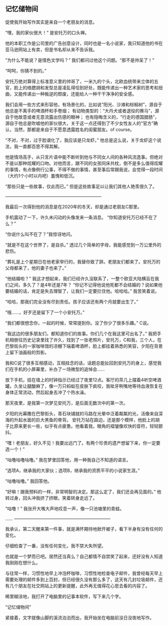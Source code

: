 ## 记忆储物间

促使我开始写作其实是来自一个老朋友的消息。

“嘿，我的家伙很大！” 是安托万的口头禅。

他的本职工作是公司里的广告创意设计，同时也是一名小说家，我只知道他的书在亚马逊网站上有卖，但是书名却从来不告诉我。 

“为什么不能说？是情色文学吗？” 我们都问过他这个问题。“那不是帅呆了！”

“呵呵，你猜不到的。”

安托万绝对算得上标准意义里的帅哥了，一米九的个头，北欧血统带来立体的五官，脸上的络腮胡和发型总是凌乱得恰到好处，既能传递出一种艺术家的思考和扭曲，又能传递出一种叛逆的颓废，还能给人一种干干净净的安全感。

我们会用一些方式来形容他，有场景化的，比如说“阳光、沙滩和棕榈树”，源自于他总是不离手的啤酒杯和手卷烟；
有动物类型的：“大丹犬或者退役的赛马”，源自于他故意或者无意流露出伤感的眼神；
也有隐晦含义的，“行走的德国腊肠”，源自于他总是吹嘘他的家伙很大，关于这一点还得到了不少女性友人的“官方”确认，当然，那都是来自于不愿意透露姓名的闺蜜朋友。of course。

“不对，不对，过于脸谱化了，我应该是只龙虾。” 他总是这么说，关于龙虾这个说法，我一直都百思不得其解。

他是情场高手，从只言片语中能不断听到他与不同女人间的各种风流逸事。但绝对不是以那种炫耀的口吻。对他而言，跟不同的女孩同床共枕，倒不是多么值得炫耀的事情，有点像例行公事，不得不做的事情，甚至事后常跟我说，会觉得一段时间（大约1个小时以内吧）羞愧和低沉。

“那些只是一些故事，仅此而已。” 但是这些故事足以让我们其他人艳羡很久了。

——————————————————————

我最后一次得到他的消息是在2020年的冬天，却是通过老朋友C那里。

手机震动了一下，许久未闪动的头像发来一条消息。
“你知道安托万已经不在了么？” 

“你说什么叫不在了？”我惊讶地问。

“就是不在这个世界了，是自杀。” 透过几个简单的字母，我能感觉到一万公里外的悲伤。

“葬礼是上个星期日在他老家举行的，我替你致了辞。老朋友们都来了。安托万的父母都来了，他的妻子也来了。” 

“他结婚啦？” 我这才想起来，我们已经许久没联系了，一整个欧亚大陆横亘在我们之间，多久了？是4年还是7年？ 
“你记不记得他说他死都不会结婚的？说如果他要结婚的话，肯定是失去理智了，让我们一定要拦住他。哈哈哈。” 我苦笑着说。

“哈哈，那我们完全没有尽到责任。孩子应该还有两个月就要出生了。”

“哦……，好歹还是留下了一个小安托万。”

“我们都很想念你，一起的时候，常常提到你。没了你少了很多乐趣。” C说。

“我这边的很多朋友们，都知道你们的故事。你们几个在我这里可出名了。” 我把手机相册往历史记录里找了许久，找到了一张老照片，安托万，C和我，三个人，在巴黎街头的一家咖啡馆的凉棚下端着啤酒杯，脸上都挂着熟悉的笑容，夕阳在背景上留下油画般的剪影。

我和C说了很多互相感动，互相挂念的话，话题总能扯回到安托万的身上，感觉我们在手机的小屏幕里，补办了一场微型的追悼会……

放下手机，挂在墙上的时钟指示已经过了夜里12点。客厅的茶几上摆着4听空啤酒罐。久坐让腿酸麻了，像一万只蚂蚁在皮肤下疯咬，我呲牙咧嘴地等待血液恢复在身体正常流动，然后起身去冲了个热水澡。

那天夜里，是我第一次梦见安托万，是后面无数次中的第一次。

夕阳的光幕撒在巴黎街头，青石块铺就的马路在光晕中泛着粼粼的光，活像来自深海的升起水面的巨大黑鱼的脊背。
安托万站在路边，还是那个模样，他脸上的胡子比原来更长一些，似乎有点疲惫。他看着我，眼角的褶皱像欢快的音符，轻轻颤抖。

“嘿！老朋友，好久不见！我要出远门了。有两个珍贵的遗产想留下来，你一定要选一个！”

“咕噜咕噜咕噜。” 我在梦里回答他，用一种我自己不知道的语言。

“选项A，继承我的大家伙；选项B，继承我的资质平平的小说家生涯。” 

“咕噜咕噜。” 我回答他。

“好嘛！跟我预料的一样，非常明智的决定。那这么定了，我们还会再见面的。” 他转过身，回头冲我挤了挤眼，笑着转身走远了。

“咕噜！” 我张开大嘴大声地叹息一声，像一只池塘里的青蛙。

……
——————————————————————

我承认，第二天醒来第一件事，就是满怀期待地掀开被子，看下半身有没有任何的变化。

仔细检查了一番，没有任何变化，我不禁大失所望。

也就是一个梦而已吧。居然还当真么？自己都情不自禁笑了起来，还好没有人知道我刚刚在想什么。

与往常一样，习惯性地早上冲泡杯咖啡，习惯性地检查电子邮件，我曾经每天早上需要处理的邮件多到上百封，但已经很久没有那么多了，这天有几封垃圾邮件，还有几个朋友在社交网站上的更新提醒，此外再无值得花心思去看的内容了。

稀里糊涂地，我打开了电脑里的记事本软件，写下来几个字。

“记忆储物间”

紧接着，文字就像山脚的溪流泊泊而出，我开始坐在电脑前没日没夜地写作。






